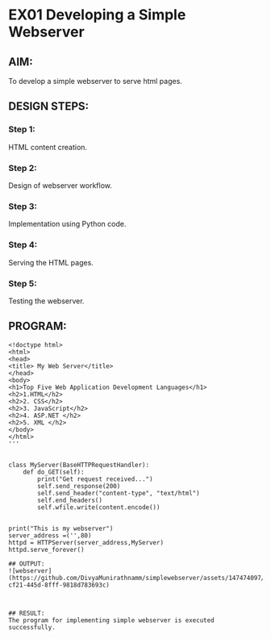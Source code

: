 # EX01 Developing a Simple Webserver

## AIM:
To develop a simple webserver to serve html pages.

## DESIGN STEPS:
### Step 1: 
HTML content creation.

### Step 2:
Design of webserver workflow.

### Step 3:
Implementation using Python code.

### Step 4:
Serving the HTML pages.

### Step 5:
Testing the webserver.

## PROGRAM:
```
<!doctype html>
<html>
<head>
<title> My Web Server</title>
</head>
<body>
<h1>Top Five Web Application Development Languages</h1>
<h2>1.HTML</h2>
<h2>2. CSS</h2>
<h2>3. JavaScript</h2>
<h2>4. ASP.NET </h2>
<h2>5. XML </h2>
</body>
</html>
'''


class MyServer(BaseHTTPRequestHandler):
    def do_GET(self):
        print("Get request received...")
        self.send_response(200) 
        self.send_header("content-type", "text/html")       
        self.end_headers()
        self.wfile.write(content.encode())


print("This is my webserver") 
server_address =('',80)
httpd = HTTPServer(server_address,MyServer)
httpd.serve_forever()

## OUTPUT:
![webserver](https://github.com/DivyaMunirathnamm/simplewebserver/assets/147474097/5c4f75bd-cf21-445d-8fff-9818d783693c)



## RESULT:
The program for implementing simple webserver is executed successfully.
